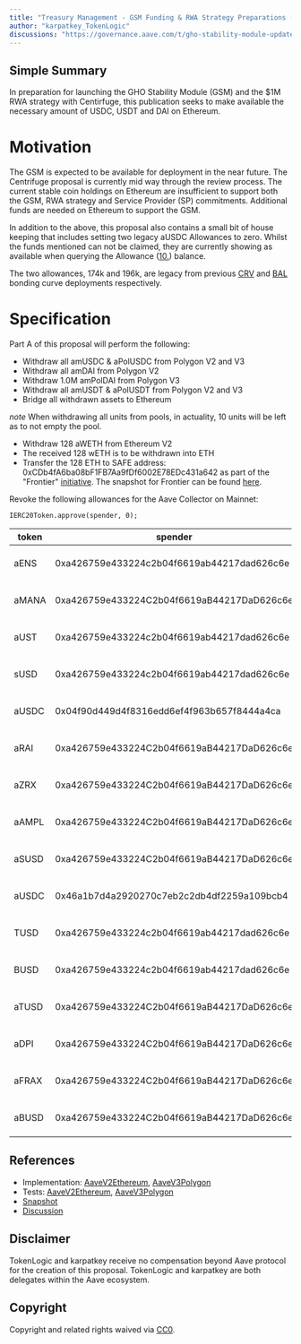 ```yaml
---
title: "Treasury Management - GSM Funding & RWA Strategy Preparations (Part 1), Frontier Staking as a Service"
author: "karpatkey_TokenLogic"
discussions: "https://governance.aave.com/t/gho-stability-module-update/14442/10"
---
```


## Simple Summary

In preparation for launching the GHO Stability Module (GSM) and the $1M RWA strategy with Centirfuge, this publication seeks to make available the necessary amount of USDC, USDT and DAI on Ethereum.

# Motivation

The GSM is expected to be available for deployment in the near future. The Centrifuge proposal is currently mid way through the review process. The current stable coin holdings on Ethereum are insufficient to support both the GSM, RWA strategy and Service Provider (SP) commitments. Additional funds are needed on Ethereum to support the GSM.

In addition to the above, this proposal also contains a small bit of house keeping that includes setting two legacy aUSDC Allowances to zero. Whilst the funds mentioned can not be claimed, they are currently showing as available when querying the Allowance ([10.](https://etherscan.io/address/0xBcca60bB61934080951369a648Fb03DF4F96263C#readProxyContract)) balance.

The two allowances, 174k and 196k, are legacy from previous [CRV](https://app.aave.com/governance/proposal/146) and [BAL](https://app.aave.com/governance/proposal/115) bonding curve deployments respectively.

# Specification

Part A of this proposal will perform the following:

- Withdraw all amUSDC & aPolUSDC from Polygon V2 and V3
- Withdraw all amDAI from Polygon V2
- Withdraw 1.0M amPolDAI from Polygon V3
- Withdraw all amUSDT & aPolUSDT from Polygon V2 and V3
- Bridge all withdrawn assets to Ethereum

_note_ When withdrawing all units from pools, in actuality, 10 units will be left as to not empty the pool.

- Withdraw 128 aWETH from Ethereum V2
- The received 128 wETH is to be withdrawn into ETH
- Transfer the 128 ETH to SAFE address: 0xCDb4fA6ba08bF1FB7Aa9fDf6002E78EDc431a642 as part of the "Frontier" [initiative](https://governance.aave.com/t/arfc-introducing-frontier-staking-as-a-service-for-the-aave-dao/16225). The snapshot for Frontier can be found [here](https://snapshot.org/#/aave.eth/proposal/0x6fc11878e04e6bd26def1077115f67294c7a4cb0b91d4c4eacfa4e036791cfef).

Revoke the following allowances for the Aave Collector on Mainnet:

`IERC20Token.approve(spender, 0);`

| token | spender                                    | description                  |
| ----- | ------------------------------------------ | ---------------------------- |
| aENS  | 0xa426759e433224c2b04f6619ab44217dad626c6e | Aave Collector Consolidation |
| aMANA | 0xa426759e433224C2b04f6619aB44217DaD626c6e | Aave Collector Consolidation |
| aUST  | 0xa426759e433224c2b04f6619ab44217dad626c6e | Aave Collector Consolidation |
| sUSD  | 0xa426759e433224c2b04f6619ab44217dad626c6e | Aave Collector Consolidation |
| aUSDC | 0x04f90d449d4f8316edd6ef4f963b657f8444a4ca | One Way Bonding Curve        |
| aRAI  | 0xa426759e433224C2b04f6619aB44217DaD626c6e | Aave Collector Consolidation |
| aZRX  | 0xa426759e433224C2b04f6619aB44217DaD626c6e | Aave Collector Consolidation |
| aAMPL | 0xa426759e433224C2b04f6619aB44217DaD626c6e | Aave Collector Consolidation |
| aSUSD | 0xa426759e433224C2b04f6619aB44217DaD626c6e | Aave Collector Consolidation |
| aUSDC | 0x46a1b7d4a2920270c7eb2c2db4df2259a109bcb4 | CRV Bad Debt Repayment       |
| TUSD  | 0xa426759e433224c2b04f6619ab44217dad626c6e | Aave Collector Consolidation |
| BUSD  | 0xa426759e433224c2b04f6619ab44217dad626c6e | Aave Collector Consolidation |
| aTUSD | 0xa426759e433224C2b04f6619aB44217DaD626c6e | Aave Collector Consolidation |
| aDPI  | 0xa426759e433224C2b04f6619aB44217DaD626c6e | Aave Collector Consolidation |
| aFRAX | 0xa426759e433224C2b04f6619aB44217DaD626c6e | Aave Collector Consolidation |
| aBUSD | 0xa426759e433224C2b04f6619aB44217DaD626c6e | Aave Collector Consolidation |

## References

- Implementation: [AaveV2Ethereum](https://github.com/bgd-labs/aave-proposals-v3/blob/main/src/20231229_Multi_TreasuryManagementGSMFundingRWAStrategyPreparationsPart1/AaveV2Ethereum_TreasuryManagementGSMFundingRWAStrategyPreparationsPart1_20231229.sol), [AaveV3Polygon](https://github.com/bgd-labs/aave-proposals-v3/blob/main/src/20231229_Multi_TreasuryManagementGSMFundingRWAStrategyPreparationsPart1/AaveV3Polygon_TreasuryManagementGSMFundingRWAStrategyPreparationsPart1_20231229.sol)
- Tests: [AaveV2Ethereum](https://github.com/bgd-labs/aave-proposals-v3/blob/main/src/20231229_Multi_TreasuryManagementGSMFundingRWAStrategyPreparationsPart1/AaveV2Ethereum_TreasuryManagementGSMFundingRWAStrategyPreparationsPart1_20231229.t.sol), [AaveV3Polygon](https://github.com/bgd-labs/aave-proposals-v3/blob/main/src/20231229_Multi_TreasuryManagementGSMFundingRWAStrategyPreparationsPart1/AaveV3Polygon_TreasuryManagementGSMFundingRWAStrategyPreparationsPart1_20231229.t.sol)
- [Snapshot](https://snapshot.org/#/aave.eth/proposal/0xb39537e468eef8c212c67a539cdc6d802cd857f186a4f66aefd44faaadd6ba19)
- [Discussion](https://governance.aave.com/t/arfc-treasury-management-gsm-funding-rwa-strategy-preparations/16128)

## Disclaimer

TokenLogic and karpatkey receive no compensation beyond Aave protocol for the creation of this proposal. TokenLogic and karpatkey are both delegates within the Aave ecosystem.

## Copyright

Copyright and related rights waived via [CC0](https://creativecommons.org/publicdomain/zero/1.0/).
